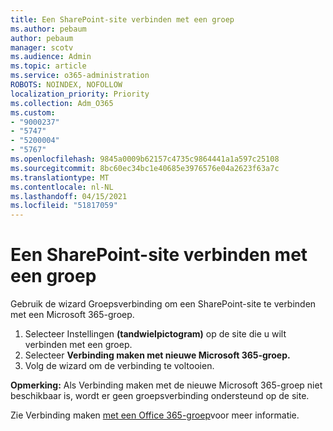 ```yaml
---
title: Een SharePoint-site verbinden met een groep
ms.author: pebaum
author: pebaum
manager: scotv
ms.audience: Admin
ms.topic: article
ms.service: o365-administration
ROBOTS: NOINDEX, NOFOLLOW
localization_priority: Priority
ms.collection: Adm_O365
ms.custom:
- "9000237"
- "5747"
- "5200004"
- "5767"
ms.openlocfilehash: 9845a0009b62157c4735c9864441a1a597c25108
ms.sourcegitcommit: 8bc60ec34bc1e40685e3976576e04a2623f63a7c
ms.translationtype: MT
ms.contentlocale: nl-NL
ms.lasthandoff: 04/15/2021
ms.locfileid: "51817059"
---
```

# <a name="connect-a-sharepoint-site-to-a-group"></a>Een SharePoint-site verbinden met een groep

Gebruik de wizard Groepsverbinding om een SharePoint-site te verbinden met een Microsoft 365-groep.

1. Selecteer Instellingen  **(tandwielpictogram)** op de site die u wilt verbinden met een groep.
2. Selecteer **Verbinding maken met nieuwe Microsoft 365-groep.**
3. Volg de wizard om de verbinding te voltooien.

**Opmerking:**  Als Verbinding maken met de nieuwe Microsoft 365-groep niet beschikbaar is, wordt er geen groepsverbinding ondersteund op de site.

Zie Verbinding maken  [met een Office 365-groep](https://docs.microsoft.com/sharepoint/dev/transform/modernize-connect-to-office365-group)voor meer informatie.